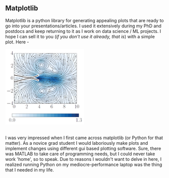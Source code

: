 ## Matplotlib 

Matplotlib is a python library for generating appealing plots that are ready to go into your presentations/articles. I used it extensively during my PhD and postdocs and keep returning to it as I work on data science / ML projects. I hope I can sell it to you (*if you don't use it already, that is*) with a simple plot. Here - 

<img src="python_matplotlib/sample_streams.png?raw=true" width="250" title = "Streamlines showing the formation of multiple vortices in the presence of flexible flaps"></center> 
<br><br>

I was very impressed when I first came across matplotlib (or Python for that matter). As a novice grad student I would laboriously make plots and implement changes using different gui based plotting software. Sure, there was MATLAB to take care of programming needs, but I could never take work 'home', so to speak. Due to reasons I wouldn't want to delve in here, I realized running Python on my mediocre-performance laptop was the thing that I needed in my life. 

